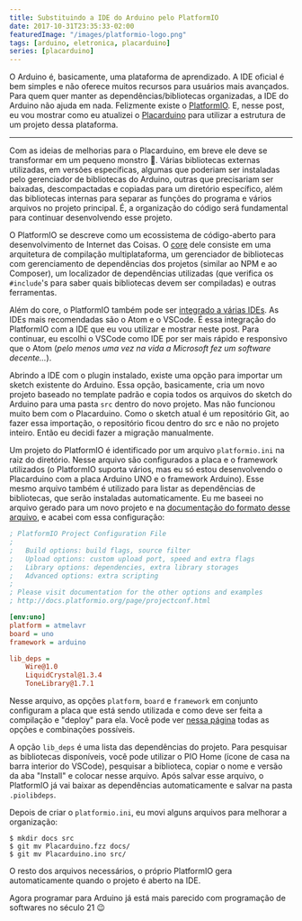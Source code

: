 ```yaml
---
title: Substituindo a IDE do Arduino pelo PlatformIO
date: 2017-10-31T23:35:33-02:00
featuredImage: "/images/platformio-logo.png"
tags: [arduino, eletronica, placarduino]
series: [placarduino]
---
```


O Arduino é, basicamente, uma plataforma de aprendizado. A IDE oficial é bem
simples e não oferece muitos recursos para usuários mais avançados. Para quem
quer manter as dependências/bibliotecas organizadas, a IDE do Arduino não ajuda
em nada. Felizmente existe o [PlatformIO][]. E, nesse post, eu vou mostrar como
eu atualizei o [Placarduino][] para utilizar a estrutura de um projeto dessa
plataforma.

---

Com as ideias de melhorias para o Placarduino, em breve ele deve se transformar
em um pequeno monstro 🙂. Várias bibliotecas externas utilizadas, em versões
específicas, algumas que poderiam ser instaladas pelo gerenciador de bibliotecas
do Arduino, outras que precisariam ser baixadas, descompactadas e copiadas para
um diretório específico, além das bibliotecas internas para separar as funções
do programa e vários arquivos no projeto principal. É, a organização do código
será fundamental para continuar desenvolvendo esse projeto.

O PlatformIO se descreve como um ecossistema de código-aberto para desenvolvimento
de Internet das Coisas. O [core][platformio-core] dele consiste em uma arquitetura
de compilação multiplataforma, um gerenciador de bibliotecas com gerenciamento
de dependências dos projetos (similar ao NPM e ao Composer), um localizador de
dependências utilizadas (que verifica os `#include`'s para saber quais bibliotecas
devem ser compiladas) e outras ferramentas.

Além do core, o PlatformIO também pode ser [integrado a várias IDEs][platformio-ide].
As IDEs mais recomendadas são o Atom e o VSCode. É essa integração do PlatformIO
com a IDE que eu vou utilizar e mostrar neste post. Para continuar, eu escolhi o
VSCode como IDE por ser mais rápido e responsivo que o Atom (_pelo menos uma vez
na vida a Microsoft fez um software decente..._).

Abrindo a IDE com o plugin instalado, existe uma opção para importar um sketch
existente do Arduino. Essa opção, basicamente, cria um novo projeto baseado no
template padrão e copia todos os arquivos do sketch do Arduino para uma pasta
`src` dentro do novo projeto. Mas não funcionou muito bem com o Placarduino.
Como o sketch atual é um repositório Git, ao fazer essa importação, o repositório
ficou dentro do src e não no projeto inteiro. Então eu decidi fazer a migração
manualmente.

Um projeto do PlatformIO é identificado por um arquivo `platformio.ini` na raiz
do diretório. Nesse arquivo são configurados a placa e o framework utilizados (o
PlatformIO suporta vários, mas eu só estou desenvolvendo o Placarduino com a
placa Arduino UNO e o framework Arduino). Esse mesmo arquivo também é utilizado
para listar as dependências de bibliotecas, que serão instaladas automaticamente.
Eu me baseei no arquivo gerado para um novo projeto e na [documentação do formato
desse arquivo][platformio-projectconf], e acabei com essa configuração:

```ini
; PlatformIO Project Configuration File
;
;   Build options: build flags, source filter
;   Upload options: custom upload port, speed and extra flags
;   Library options: dependencies, extra library storages
;   Advanced options: extra scripting
;
; Please visit documentation for the other options and examples
; http://docs.platformio.org/page/projectconf.html

[env:uno]
platform = atmelavr
board = uno
framework = arduino

lib_deps =
    Wire@1.0
    LiquidCrystal@1.3.4
    ToneLibrary@1.7.1
```

Nesse arquivo, as opções `platform`, `board` e `framework` em conjunto configuram
a placa que está sendo utilizada e como deve ser feita a compilação e "deploy"
para ela. Você pode ver [nessa página][platformio-boards] todas as opções e
combinações possíveis.

A opção `lib_deps` é uma lista das dependências do projeto. Para pesquisar as
bibliotecas disponíveis, você pode utilizar o PIO Home (ícone de casa na barra
interior do VSCode), pesquisar a biblioteca, copiar o nome e versão da aba
"Install" e colocar nesse arquivo. Após salvar esse arquivo, o PlatformIO já
vai baixar as dependências automaticamente e salvar na pasta `.piolibdeps`.

Depois de criar o `platformio.ini`, eu movi alguns arquivos para melhorar a
organização:

```
$ mkdir docs src
$ git mv Placarduino.fzz docs/
$ git mv Placarduino.ino src/
```

O resto dos arquivos necessários, o próprio PlatformIO gera automaticamente
quando o projeto é aberto na IDE.

Agora programar para Arduino já está mais parecido com programação de softwares
no século 21 😉


[Placarduino]: /posts/2017/10/placarduino-placar-eletronico-com-arduino/
[PlatformIO]: http://platformio.org/
[platformio-core]: http://docs.platformio.org/en/latest/core.html
[platformio-ide]: http://docs.platformio.org/en/latest/ide.html
[platformio-projectconf]: http://docs.platformio.org/en/latest/projectconf.html
[platformio-boards]: http://platformio.org/boards
